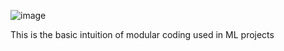 ![image](https://github.com/user-attachments/assets/6b8e7d68-a9bd-486b-bc71-788866c8162f)

This is the basic intuition of modular coding used in ML projects